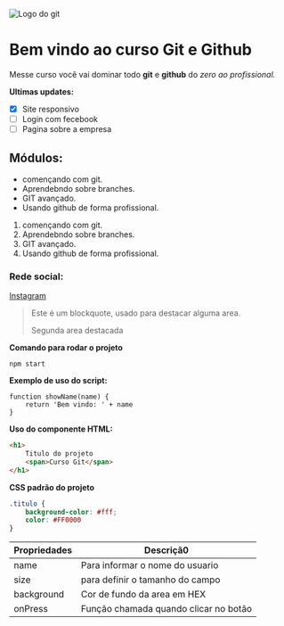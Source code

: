 
![Logo do git](https://git-scm.com/images/logos/downloads/Git-Icon-1788C.png)

# Bem vindo ao curso Git e Github

Messe curso você vai dominar todo **git** e **github** do _zero ao profissional._

**Ultimas updates:**

- [X] Site responsivo
- [ ] Login com fecebook
- [ ] Pagina sobre a empresa

## Módulos:  

* començando com git.
* Aprendebndo sobre branches.
* GIT avançado.
* Usando github de forma profissional.

1. començando com git.
2. Aprendebndo sobre branches.
3. GIT avançado.
4. Usando github de forma profissional.

### Rede social:
[Instagram](https://instagram.com/sujeitoprogramador)

> Este é um blockquote, usado para destacar alguma area.
>
> Segunda area destacada

**Comando para rodar o projeto**

``` 
npm start
```

**Exemplo de uso do script:**
``` Js
function showName(name) {
    return 'Bem vindo: ' + name
}
```

**Uso do componente HTML:**
```html
<h1>
    Titulo do projeto
    <span>Curso Git</span>
</h1>
```

**CSS padrão do projeto**
```CSS
.titulo {
    background-color: #fff;
    color: #FF0000
}
```

Propriedades | Descriçã0
----------- | -----------
name | Para informar o nome do usuario
size | para definir o tamanho do campo
background | Cor de fundo da area em HEX
onPress | Função chamada quando clicar no botão
